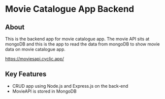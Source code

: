 # Movie Catalogue App Backend

## About
This is the backend app for movie catalogue app.
The movie API sits at mongoDB and this is the app to read the data from mongoDB to show movie data on movie catalogue app.

https://moviesapi.cyclic.app/


## Key Features
- CRUD app using Node.js and Express.js on the back-end
- MovieAPI is stored in MongoDB
